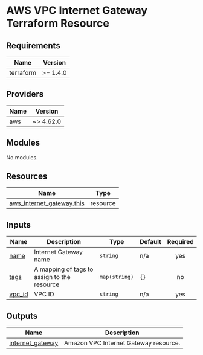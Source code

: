 # AWS VPC Internet Gateway Terraform Resource

## Requirements

| Name      | Version  |
| --------- | -------- |
| terraform | >= 1.4.0 |

## Providers

| Name | Version   |
| ---- | --------- |
| aws  | ~> 4.62.0 |

## Modules

No modules.

## Resources

| Name                                                                                                                      | Type     |
| ------------------------------------------------------------------------------------------------------------------------- | -------- |
| [aws_internet_gateway.this](https://registry.terraform.io/providers/hashicorp/aws/latest/docs/resources/internet_gateway) | resource |

## Inputs

| Name                                                | Description                                 | Type          | Default | Required |
| --------------------------------------------------- | ------------------------------------------- | ------------- | ------- | :------: |
| <a name="input_name"></a> [name](#input_name)       | Internet Gateway name                       | `string`      | n/a     |   yes    |
| <a name="input_tags"></a> [tags](#input_tags)       | A mapping of tags to assign to the resource | `map(string)` | `{}`    |    no    |
| <a name="input_vpc_id"></a> [vpc_id](#input_vpc_id) | VPC ID                                      | `string`      | n/a     |   yes    |

## Outputs

| Name                                                                                | Description                           |
| ----------------------------------------------------------------------------------- | ------------------------------------- |
| <a name="output_internet_gateway"></a> [internet_gateway](#output_internet_gateway) | Amazon VPC Internet Gateway resource. |

